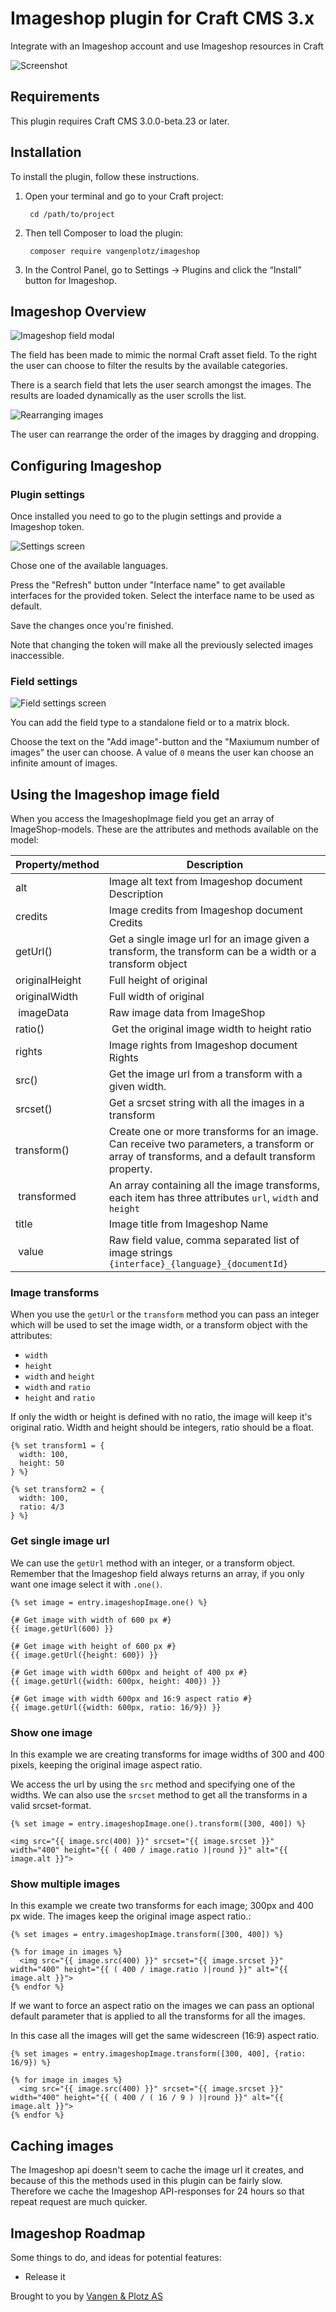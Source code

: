 # Imageshop plugin for Craft CMS 3.x

Integrate with an Imageshop account and use Imageshop resources in Craft

![Screenshot](resources/img/plugin-logo.png)

## Requirements

This plugin requires Craft CMS 3.0.0-beta.23 or later.

## Installation

To install the plugin, follow these instructions.

1. Open your terminal and go to your Craft project:

        cd /path/to/project

2. Then tell Composer to load the plugin:

        composer require vangenplotz/imageshop

3. In the Control Panel, go to Settings → Plugins and click the “Install” button for Imageshop.

## Imageshop Overview

![Imageshop field modal](resources/img/screen-modal.jpg)

The field has been made to mimic the normal Craft asset field. To the right the user can choose to filter the results
by the available categories.

There is a search field that lets the user search amongst the images. The results are loaded dynamically as the user scrolls
the list.


![Rearranging images](resources/img/screen-moving.jpg)

The user can rearrange the order of the images by dragging and dropping.

## Configuring Imageshop

### Plugin settings

Once installed you need to go to the plugin settings and provide a Imageshop token.

![Settings screen](resources/img/screen-settings.jpg)

Chose one of the available languages.

Press the "Refresh" button under "Interface name" to get available interfaces for the provided token. Select the interface name to be used as default.

Save the changes once you're finished.

Note that changing the token will make all the previously selected images inaccessible.

### Field settings

![Field settings screen](resources/img/screen-field-settings.jpg)

You can add the field type to a standalone field or to a matrix block.

Choose the text on the "Add image"-button and the "Maxiumum number of images" the user can choose. A value of `0` means the
user kan choose an infinite amount of images.

## Using the Imageshop image field

When you access the ImageshopImage field you get an array of ImageShop-models. These are the attributes and methods available on the model:

| Property/method | Description                                                                                                                                   |
| --------------- | --------------------------------------------------------------------------------------------------------------------------------------------- |
| alt             | Image alt text from Imageshop document Description                                                                                            |
| credits         | Image credits from Imageshop document Credits                                                                                                 |
| getUrl()        | Get a single image url for an image given a transform, the transform can be a width or a transform object                                     |
| originalHeight  | Full height of original                                                                                                                       |
| originalWidth   | Full width of original                                                                                                                        |
| imageData       | Raw image data from ImageShop                                                                                                                 |
| ratio()         | Get the original image width to height ratio                                                                                                  |
| rights          | Image rights from Imageshop document Rights                                                                                                   |
| src()           | Get the image url from a transform with a given width.                                                                                        |
| srcset()        | Get a srcset string with all the images in a transform                                                                                        |
| transform()     | Create one or more transforms for an image. Can receive two parameters, a transform or array of transforms, and a default transform property. |
| transformed     | An array containing all the image transforms, each item has three attributes `url`, `width` and `height`                                      |
| title           | Image title from Imageshop Name                                                                                                               |
| value           | Raw field value, comma separated list of image strings `{interface}_{language}_{documentId}`                                                  |

### Image transforms
When you use the `getUrl` or the `transform` method you can pass an integer which will be used to set the image width, or a transform object with the attributes:
- `width`
- `height`
- `width` and `height`
- `width` and `ratio`
- `height` and `ratio`

If only the width or height is defined with no ratio, the image will keep it's original ratio. Width and height should be integers, ratio should be a float.

```
{% set transform1 = {
  width: 100,
  height: 50
} %}

{% set transform2 = {
  width: 100,
  ratio: 4/3
} %}
```

### Get single image url
We can use the `getUrl` method with an integer, or a transform object. Remember that the Imageshop field always returns an array, if you only want one image select it with `.one()`.
```twig
{% set image = entry.imageshopImage.one() %}

{# Get image with width of 600 px #}
{{ image.getUrl(600) }}

{# Get image with height of 600 px #}
{{ image.getUrl({height: 600}) }}

{# Get image with width 600px and height of 400 px #}
{{ image.getUrl({width: 600px, height: 400}) }}

{# Get image with width 600px and 16:9 aspect ratio #}
{{ image.getUrl({width: 600px, ratio: 16/9}) }}
```

### Show one image
In this example we are creating transforms for image widths of 300 and 400 pixels, keeping the original image aspect ratio.

We access the url by using the `src` method and specifying one of the widths. We can also use the `srcset` method to get all the transforms in a valid srcset-format.

```twig
{% set image = entry.imageshopImage.one().transform([300, 400]) %}

<img src="{{ image.src(400) }}" srcset="{{ image.srcset }}" width="400" height="{{ ( 400 / image.ratio )|round }}" alt="{{ image.alt }}">
```

### Show multiple images
In this example we create two transforms for each image; 300px and 400 px wide. The images keep the original image aspect ratio.:
```twig
{% set images = entry.imageshopImage.transform([300, 400]) %}

{% for image in images %}
  <img src="{{ image.src(400) }}" srcset="{{ image.srcset }}" width="400" height="{{ ( 400 / image.ratio )|round }}" alt="{{ image.alt }}">
{% endfor %}
```

If we want to force an aspect ratio on the images we can pass an optional default parameter that is applied to all the transforms for all the images.

In this case all the images will get the same widescreen (16:9) aspect ratio.
```twig
{% set images = entry.imageshopImage.transform([300, 400], {ratio: 16/9}) %}

{% for image in images %}
  <img src="{{ image.src(400) }}" srcset="{{ image.srcset }}" width="400" height="{{ ( 400 / ( 16 / 9 ) )|round }}" alt="{{ image.alt }}">
{% endfor %}
```

## Caching images
The Imageshop api doesn't seem to cache the image url it creates, and because of this the methods used in this plugin can be fairly slow. Therefore we cache the Imageshop API-responses for 24 hours so that repeat request are much quicker.

## Imageshop Roadmap

Some things to do, and ideas for potential features:

* Release it

Brought to you by [Vangen & Plotz AS](https://vangenplotz.no/)
